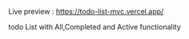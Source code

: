 Live preview : https://todo-list-mvc.vercel.app/ 

todo List with All,Completed and Active functionality
